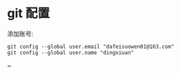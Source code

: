 # git 配置


添加账号:
```
git config --global user.email "dafeisuowen01@163.com"
git config --global user.name "dingxiuan"
```


~